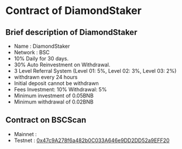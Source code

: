 # Contract of DiamondStaker

## Brief description of DiamondStaker
- Name : DiamondStaker
- Network : BSC
- 10% Daily for 30 days.
- 30% Auto Reinvestment on Withdrawal.
- 3 Level Referral System (Level 01: 5%, Level 02: 3%, Level 03: 2%)
- withdrawn every 24 hours
- Initial deposit cannot be withdrawn
- Fees
  Investment: 10%
  Withdrawal: 5%
- Minimum investment of 0.05BNB
- Minimum withdrawal of 0.02BNB

## Contract on BSCScan
- Mainnet : []()
- Testnet : [0x47c9A278f6a482b0C033A646e9DD2DD52a9EFF20](https://testnet.bscscan.com/address/0x47c9A278f6a482b0C033A646e9DD2DD52a9EFF20)